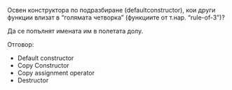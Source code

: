 Освен конструктора по подразбиране (defaultconstructor), кои други функции влизат в “голямата четворка” (функциите от т.нар. “rule-of-3”)?

Да се попълнят имената им в полетата долу.

Oтговор:
- Default constructor
- Copy Constructor
- Copy assignment operator
- Destructor